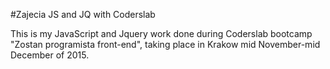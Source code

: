 #Zajecia JS and JQ with Coderslab

This is my JavaScript and Jquery work done during Coderslab bootcamp "Zostan programista front-end", taking place in Krakow mid November-mid December of 2015. 
